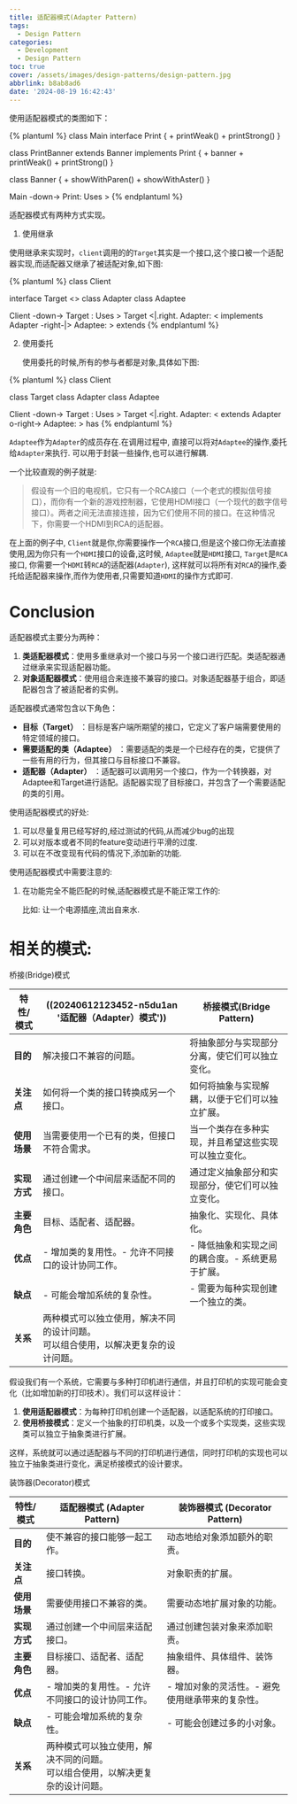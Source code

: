 ```yaml
---
title: 适配器模式(Adapter Pattern)
tags:
  - Design Pattern
categories:
  - Development
  - Design Pattern
toc: true
cover: /assets/images/design-patterns/design-pattern.jpg
abbrlink: b8ab8ad6
date: '2024-08-19 16:42:43'
---
```


使用适配器模式的类图如下：

<!-- more -->
{% plantuml %}
class Main
interface Print {
	+ printWeak()
	+ printStrong()
}

class PrintBanner extends Banner implements Print {
	+ banner
	+ printWeak()
	+ printStrong()
}

class Banner {
	+ showWithParen()
	+ showWithAster()
}

Main -down-> Print: Uses >
{% endplantuml %}

适配器模式有两种方式实现。

1. 使用继承

使用继承来实现时，`client`调用的的`Target`其实是一个接口,这个接口被一个适配器实现,而适配器又继承了被适配对象,如下图:

{% plantuml %}
class Client

interface Target <<Interface>>
class Adapter
class Adaptee

Client -down-> Target : Uses >
Target <|.right. Adapter: < implements
Adapter -right-|> Adaptee: > extends
{% endplantuml %}

2. 使用委托

    使用委托的时候,所有的参与者都是对象,具体如下图:

{% plantuml %}
class Client

class Target
class Adapter
class Adaptee

Client -down-> Target : Uses >
Target <|.right. Adapter: < extends
Adapter o-right-> Adaptee: > has
{% endplantuml %}

`Adaptee`作为`Adapter`的成员存在.在调用过程中, 直接可以将对`Adaptee`的操作,委托给`Adapter`来执行. 可以用于封装一些操作,也可以进行解耦.



一个比较直观的例子就是:

> 假设有一个旧的电视机，它只有一个RCA接口（一个老式的模拟信号接口），而你有一个新的游戏控制器，它使用HDMI接口（一个现代的数字信号接口）。两者之间无法直接连接，因为它们使用不同的接口。在这种情况下，你需要一个HDMI到RCA的适配器。

在上面的例子中, `Client`就是你,你需要操作一个`RCA`接口,但是这个接口你无法直接使用,因为你只有一个`HDMI`接口的设备,这时候, `Adaptee`就是`HDMI`接口, `Target`是`RCA`接口, 你需要一个`HDMI`转`RCA`的适配器(`Adapter`), 这样就可以将所有对`RCA`的操作,委托给适配器来操作,而作为使用者,只需要知道`HDMI`的操作方式即可.

# Conclusion

适配器模式主要分为两种：

1. **类适配器模式**：使用多重继承对一个接口与另一个接口进行匹配。类适配器通过继承来实现适配器功能。
2. **对象适配器模式**：使用组合来连接不兼容的接口。对象适配器基于组合，即适配器包含了被适配者的实例。

适配器模式通常包含以下角色：

* **目标（Target）** ：目标是客户端所期望的接口，它定义了客户端需要使用的特定领域的接口。
* **需要适配的类（Adaptee）** ：需要适配的类是一个已经存在的类，它提供了一些有用的行为，但其接口与目标接口不兼容。
* **适配器（Adapter）** ：适配器可以调用另一个接口，作为一个转换器，对Adaptee和Target进行适配。适配器实现了目标接口，并包含了一个需要适配的类的引用。

使用适配器模式的好处:

1. 可以尽量复用已经写好的,经过测试的代码,从而减少bug的出现
2. 可以对版本或者不同的feature变动进行平滑的过度.
3. 可以在不改变现有代码的情况下,添加新的功能.

使用适配器模式中需要注意的:

1. 在功能完全不能匹配的时候,适配器模式是不能正常工作的:

    比如: 让一个电源插座,流出自来水.

# 相关的模式:

桥接(Bridge)模式

|特性/模式|((20240612123452-n5du1an '适配器（Adapter）模式'))|桥接模式(Bridge Pattern)|
| -----------| ---------------------------------------------------------------------------------------------------------------| ------------------------------------------------------|
|**目的**|解决接口不兼容的问题。|将抽象部分与实现部分分离，使它们可以独立变化。|
|**关注点**|如何将一个类的接口转换成另一个接口。|如何将抽象与实现解耦，以便于它们可以独立扩展。|
|**使用场景**|当需要使用一个已有的类，但接口不符合需求。|当一个类存在多种实现，并且希望这些实现可以独立变化。|
|**实现方式**|通过创建一个中间层来适配不同的接口。|通过定义抽象部分和实现部分，使它们可以独立变化。|
|**主要角色**|目标、适配者、适配器。|抽象化、实现化、具体化。|
|**优点**|- 增加类的复用性。- 允许不同接口的设计协同工作。|- 降低抽象和实现之间的耦合度。- 系统更易于扩展。|
|**缺点**|- 可能会增加系统的复杂性。|- 需要为每种实现创建一个独立的类。|
|**关系**|两种模式可以独立使用，解决不同的设计问题。<br />可以组合使用，以解决更复杂的设计问题。||

假设我们有一个系统，它需要与多种打印机进行通信，并且打印机的实现可能会变化（比如增加新的打印技术）。我们可以这样设计：

1. **使用适配器模式**：为每种打印机创建一个适配器，以适配系统的打印接口。
2. **使用桥接模式**：定义一个抽象的打印机类，以及一个或多个实现类，这些实现类可以独立于抽象类进行扩展。

这样，系统就可以通过适配器与不同的打印机进行通信，同时打印机的实现也可以独立于抽象类进行变化，满足桥接模式的设计要求。



装饰器(Decorator)模式

|特性/模式|适配器模式 (Adapter Pattern)|装饰器模式 (Decorator Pattern)|
| -----------| -----------------------------------------------------------------------------------------------------------| --------------------------------------------------|
|**目的**|使不兼容的接口能够一起工作。|动态地给对象添加额外的职责。|
|**关注点**|接口转换。|对象职责的扩展。|
|**使用场景**|需要使用接口不兼容的类。|需要动态地扩展对象的功能。|
|**实现方式**|通过创建一个中间层来适配接口。|通过创建包装对象来添加职责。|
|**主要角色**|目标接口、适配者、适配器。|抽象组件、具体组件、装饰器。|
|**优点**|- 增加类的复用性。- 允许不同接口的设计协同工作。|- 增加对象的灵活性。- 避免使用继承带来的复杂性。|
|**缺点**|- 可能会增加系统的复杂性。|- 可能会创建过多的小对象。|
|**关系**|两种模式可以独立使用，解决不同的问题。<br />可以组合使用，以解决更复杂的设计问题。||
 
